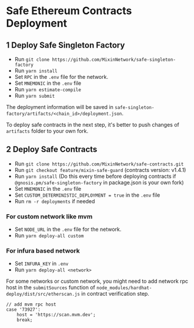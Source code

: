 # Safe Ethereum Contracts Deployment


## 1 Deploy Safe Singleton Factory

- Run `git clone https://github.com/MixinNetwork/safe-singleton-factory`
- Run `yarn install`
- Set `RPC` in the `.env` file for the network.
- Set `MNEMONIC` in the `.env` file
- Run `yarn estimate-compile`
- Run `yarn submit`

The deployment information will be saved in `safe-singleton-factory/artifacts/<chain_id>/deployment.json`.

To deploy safe contracts in the next step, it's better to push changes of `artifacts` folder to your own fork.


## 2 Deploy Safe Contracts

- Run `git clone https://github.com/MixinNetwork/safe-contracts.git` 
- Run `git checkout feature/mixin-safe-guard` (contracts version: v1.4.1)
- Run `yarn install` (Do this every time before deploying contracts if `@gnosis.pm/safe-singleton-factory` in package.json is your own fork)
- Set `MNEMONIC` in the `.env` file
- Set `CUSTOM_DETERMINISTIC_DEPLOYMENT = true` in the `.env` file
- Run `rm -r deployments` if needed

### For custom network like mvm
- Set `NODE_URL` in the `.env` file for the network.
- Run `yarn deploy-all custom`

### For infura based network
- Set `INFURA_KEY` in `.env`
- Run `yarn deploy-all <network>`


For some networks or custom network, you might need to add network rpc host in the `submitSources` function of `node_modules/hardhat-deploy/dist/src/etherscan.js` in contract verification step.
```
// add mvm rpc host
case '73927':
    host = 'https://scan.mvm.dev';
    break;
```
